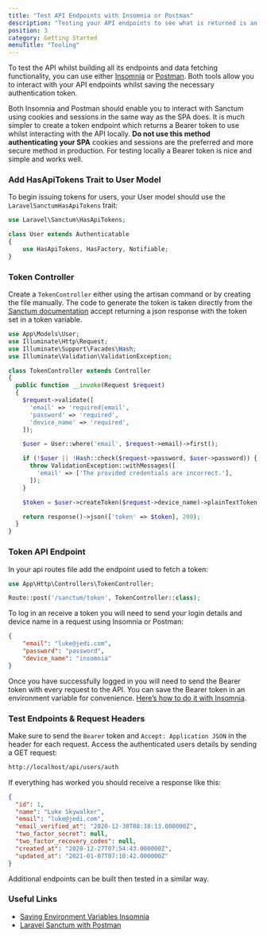 ```yaml
---
title: "Test API Endpoints with Insomnia or Postman"
description: "Testing your API endpoints to see what is returned is an essential part of building a Laravel API, here's how to use Insomnia or Postman."
position: 3
category: Getting Started
menuTitle: "Tooling"
---
```


To test the API whilst building all its endpoints and data fetching functionality, you can use either [Insomnia](https://insomnia.rest/) or [Postman](https://www.postman.com/). Both tools allow you to interact with your API endpoints whilst saving the necessary authentication token.

Both Insomnia and Postman should enable you to interact with Sanctum using cookies and sessions in the same way as the SPA does. It is much simpler to create a token endpoint which returns a Bearer token to use whilst interacting with the API locally. **Do not use this method authenticating your SPA** cookies and sessions are the preferred and more secure method in production. For testing locally a Bearer token is nice and simple and works well.

### Add HasApiTokens Trait to User Model
To begin issuing tokens for users, your User model should use the `LaravelSanctumHasApiTokens` trait:

```php
use Laravel\Sanctum\HasApiTokens;

class User extends Authenticatable
{
    use HasApiTokens, HasFactory, Notifiable;
}
```

### Token Controller
Create a `TokenController` either using the artisan command or by creating the file manually. The code to generate the token is taken directly from the [Sanctum documentation](https://laravel.com/docs/8.x/sanctum#issuing-mobile-api-tokens) accept returning a json response with the token set in a token variable.

```php
use App\Models\User;
use Illuminate\Http\Request;
use Illuminate\Support\Facades\Hash;
use Illuminate\Validation\ValidationException;

class TokenController extends Controller
{
  public function __invoke(Request $request)
  {
    $request->validate([
      'email' => 'required|email',
      'password' => 'required',
      'device_name' => 'required',
    ]);

    $user = User::where('email', $request->email)->first();

    if (!$user || !Hash::check($request->password, $user->password)) {
      throw ValidationException::withMessages([
        'email' => ['The provided credentials are incorrect.'],
      ]);
    }

    $token = $user->createToken($request->device_name)->plainTextToken;

    return response()->json(['token' => $token], 200);
  }
}
```

### Token API Endpoint
In your api routes file add the endpoint used to fetch a token:

```php
use App\Http\Controllers\TokenController;

Route::post('/sanctum/token', TokenController::class);
```

To log in an receive a token you will need to send your login details and device name in a request using Insomnia or Postman:

```json
{
	"email": "luke@jedi.com",
	"password": "password",
	"device_name": "insomnia"
}
```

Once you have successfully logged in you will need to send the Bearer token with every request to the API. You can save the Bearer token in an environment variable for convenience. [Here’s how to do it with Insomnia](https://stackoverflow.com/questions/54925915/insomnia-using-oath2-0-how-do-i-pull-the-access-token-into-a-variable).

### Test Endpoints & Request Headers
Make sure to send the `Bearer` token and `Accept: Application JSON` in the header for each request. Access the authenticated users details by sending a GET request:

```bash
http://localhost/api/users/auth
```

If everything has worked you should receive a response like this:

```json
{
  "id": 1,
  "name": "Luke Skywalker",
  "email": "luke@jedi.com",
  "email_verified_at": "2020-12-30T08:38:13.000000Z",
  "two_factor_secret": null,
  "two_factor_recovery_codes": null,
  "created_at": "2020-12-27T07:54:43.000000Z",
  "updated_at": "2021-01-07T07:10:42.000000Z"
}
```

Additional endpoints can be built then tested in a similar way.

### Useful Links
- [Saving Environment Variables Insomnia](https://stackoverflow.com/questions/54925915/insomnia-using-oath2-0-how-do-i-pull-the-access-token-into-a-variable)
- [Laravel Sanctum with Postman](https://blog.codecourse.com/laravel-sanctum-airlock-with-postman/)
